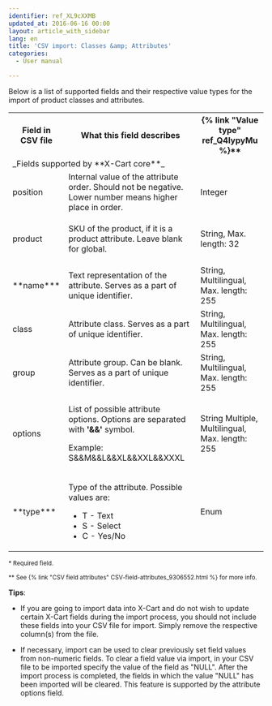 ```yaml
---
identifier: ref_XL9cXXMB
updated_at: 2016-06-16 00:00
layout: article_with_sidebar
lang: en
title: 'CSV import: Classes &amp; Attributes'
categories:
  - User manual

---
```



Below is a list of supported fields and their respective value types for the import of product classes and attributes.

<table class="confluenceTable">

<tbody>

<tr>

<th class="confluenceTh">Field in CSV file</th>

<th colspan="1" class="confluenceTh">What this field describes</th>

<th colspan="1" class="confluenceTh">{% link "Value type" ref_Q4IypyMu %}**</th>

</tr>

<tr>

<td colspan="3" class="confluenceTd">_Fields supported by **X-Cart core**_</td>

</tr>

<tr>

<td colspan="1" class="confluenceTd">position</td>

<td colspan="1" class="confluenceTd">Internal value of the attribute order. Should not be negative. Lower number means higher place in order.</td>

<td colspan="1" class="confluenceTd">

Integer

</td>

</tr>

<tr>

<td colspan="1" class="confluenceTd">product</td>

<td colspan="1" class="confluenceTd">

SKU of the product, if it is a product attribute. Leave blank for global.

</td>

<td colspan="1" class="confluenceTd">String,  
Max. length: 32 </td>

</tr>

<tr>

<td colspan="1" class="confluenceTd">**name***</td>

<td colspan="1" class="confluenceTd">Text representation of the attribute. Serves as a part of unique identifier.</td>

<td colspan="1" class="confluenceTd">String,  
Multilingual,  
Max. length: 255</td>

</tr>

<tr>

<td colspan="1" class="confluenceTd">class</td>

<td colspan="1" class="confluenceTd">Attribute class. Serves as a part of unique identifier.</td>

<td colspan="1" class="confluenceTd">String,  
Multilingual,  
Max. length: 255</td>

</tr>

<tr>

<td colspan="1" class="confluenceTd">group</td>

<td colspan="1" class="confluenceTd">Attribute group. Can be blank. Serves as a part of unique identifier.</td>

<td colspan="1" class="confluenceTd">String,  
Multilingual,  
Max. length: 255 </td>

</tr>

<tr>

<td colspan="1" class="confluenceTd">options</td>

<td colspan="1" class="confluenceTd">

List of possible attribute options. Options are separated with **'&&'** symbol.

Example: S&&M&&L&&XL&&XXL&&XXXL

</td>

<td colspan="1" class="confluenceTd">String  
Multiple,  
Multilingual,  
Max. length: 255</td>

</tr>

<tr>

<td colspan="1" class="confluenceTd">**type***</td>

<td colspan="1" class="confluenceTd">

Type of the attribute. Possible values are:

*   T - Text
*   S - Select
*   C - Yes/No

</td>

<td colspan="1" class="confluenceTd">Enum</td>

</tr>

</tbody>

</table>

<sub>* Required field.</sub>

<sub>** See {% link "CSV field attributes" CSV-field-attributes_9306552.html %} for more info.</sub>

**Tips**:

*   If you are going to import data into X-Cart and do not wish to update certain X-Cart fields during the import process, you should not include these fields into your CSV file for import. Simply remove the respective column(s) from the file.  

*   If necessary, import can be used to clear previously set field values from non-numeric fields. To clear a field value via import, in your CSV file to be imported specify the value of the field as "NULL". After the import process is completed, the fields in which the value "NULL" has been imported will be cleared. This feature is supported by the attribute options field.